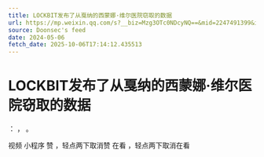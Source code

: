 ```yaml
---
title: LOCKBIT发布了从戛纳的西蒙娜·维尔医院窃取的数据
url: https://mp.weixin.qq.com/s?__biz=Mzg3OTc0NDcyNQ==&mid=2247491399&idx=2&sn=6939e28cd0ab8522535c9069f76c3220
source: Doonsec's feed
date: 2024-05-06
fetch_date: 2025-10-06T17:14:12.435513
---
```


# LOCKBIT发布了从戛纳的西蒙娜·维尔医院窃取的数据

：
，
。

视频
小程序
赞
，轻点两下取消赞
在看
，轻点两下取消在看